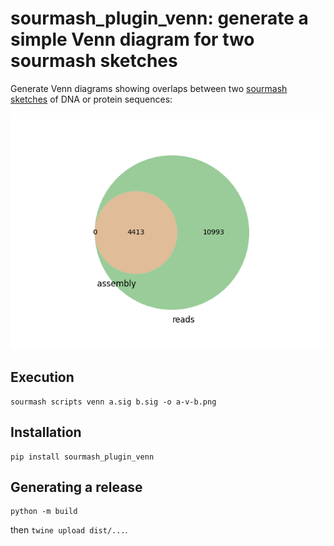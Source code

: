 # sourmash_plugin_venn: generate a simple Venn diagram for two sourmash sketches

Generate Venn diagrams showing overlaps between two
[sourmash sketches](https://sourmash.readthedocs.io/) of DNA or
protein sequences:

![simple Venn diagram](doc/simple.png)

## Execution

```
sourmash scripts venn a.sig b.sig -o a-v-b.png
```

## Installation

```
pip install sourmash_plugin_venn
```

## Generating a release

```
python -m build
```
then `twine upload dist/...`.

